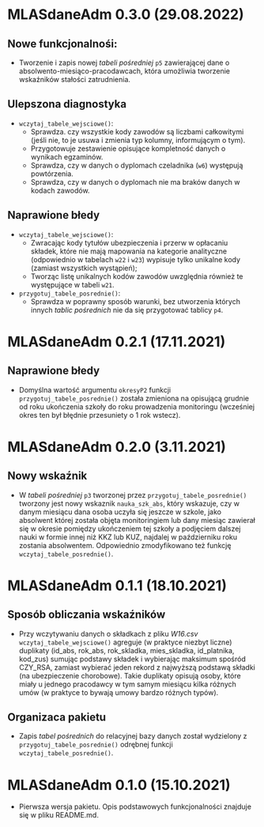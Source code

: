 # MLASdaneAdm 0.3.0 (29.08.2022)

## Nowe funkcjonalnośi:

- Tworzenie i zapis nowej *tabeli pośredniej* `p5` zawierającej dane o absolwento-miesiąco-pracodawcach, która umożliwia tworzenie wskaźników stałości zatrudnienia.

## Ulepszona diagnostyka

- `wczytaj_tabele_wejsciowe()`:
  - Sprawdza. czy wszystkie kody zawodów są liczbami całkowitymi (jeśli nie, to je usuwa i zmienia typ kolumny, informującym o tym).
  - Przygotowuje zestawienie opisujące kompletność danych o wynikach egzaminów.
  - Sprawdza, czy w danych o dyplomach czeladnika (`w6`) występują powtórzenia.
  - Sprawdza, czy w danych o dyplomach nie ma braków danych w kodach zawodów.

## Naprawione błedy

- `wczytaj_tabele_wejsciowe()`:
  - Zwracając kody tytułów ubezpieczenia i przerw w opłacaniu składek, które nie mają mapowania na kategorie analityczne (odpowiednio w tabelach `w22` i `w23`) wypisuje tylko unikalne kody (zamiast wszystkich wystąpień);
  - Tworząc listę unikalnych kodów zawodów uwzględnia również te występujące w tabeli `w21`.
- `przygotuj_tabele_posrednie()`:
  - Sprawdza w poprawny sposób warunki, bez utworzenia których innych *tablic pośrednich* nie da się przygotować tablicy `p4`.

# MLASdaneAdm 0.2.1 (17.11.2021)

## Naprawione błedy

- Domyślna wartość argumentu `okresyP2` funkcji `przygotuj_tabele_posrednie()` została zmieniona na opisującą grudnie od roku ukończenia szkoły do roku prowadzenia monitoringu (wcześniej okres ten był błędnie przesuniety o 1 rok wstecz).

# MLASdaneAdm 0.2.0 (3.11.2021)

## Nowy wskaźnik

- W *tabeli pośredniej* `p3` tworzonej przez `przygotuj_tabele_posrednie()` tworzony jest nowy wskaznik `nauka_szk_abs`, który wskazuje, czy w danym miesiącu dana osoba uczyła się jeszcze w szkole, jako absolwent której została objęta monitoringiem lub dany miesiąc zawierał się w okresie pomiędzy ukończeniem tej szkoły a podjęciem dalszej nauki w formie innej niż KKZ lub KUZ, najdalej w październiku roku zostania absolwentem. Odpowiednio zmodyfikowano też funkcję `wczytaj_tabele_posrednie()`.

# MLASdaneAdm 0.1.1 (18.10.2021)

## Sposób obliczania wskaźników

- Przy wczytywaniu danych o składkach z pliku *W16.csv* `wczytaj_tabele_wejsciowe()` agreguje (w praktyce niezbyt liczne) duplikaty (id_abs, rok_abs, rok_skladka, mies_skladka, id_platnika, kod_zus) sumując podstawy składek i wybierając maksimum spośród CZY_RSA, zamiast wybierać jeden rekord z najwyższą podstawą składki (na ubezpieczenie chorobowe). Takie duplikaty opisują osoby, które miały u jednego pracodawcy w tym samym miesiącu kilka różnych umów (w praktyce to bywają umowy bardzo różnych typów).

## Organizaca pakietu

- Zapis *tabel pośrednich* do relacyjnej bazy danych został wydzielony z `przygotuj_tabele_posrednie()` odrębnej funkcji `wczytaj_tabele_posrednie()`.

# MLASdaneAdm 0.1.0 (15.10.2021)

- Pierwsza wersja pakietu. Opis podstawowych funkcjonalności znajduje się w pliku README.md.
